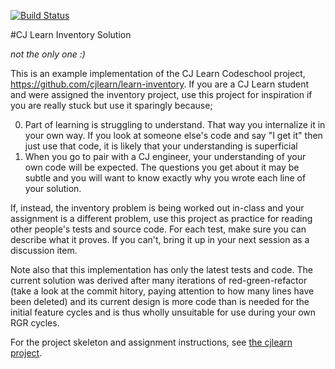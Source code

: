 [![Build Status](https://travis-ci.org/aztecrex/learn-inventory.svg?branch=master)](https://travis-ci.org/aztecrex/learn-inventory)

#CJ Learn Inventory Solution

_not the only one :)_

This is an example implementation of the CJ Learn Codeschool project,
https://github.com/cjlearn/learn-inventory.  If you are a CJ Learn
student and were assigned the inventory project, use this project
for inspiration if you are really stuck but use it sparingly because;

0. Part of learning is struggling to understand. That way you internalize
it in your own way. If you look at someone else's code and say "I get it"
then just use that code, it is likely that your understanding is
superficial
0. When you go to pair with a CJ engineer, your understanding of your own
code will be expected. The questions you get about it may be subtle and
you will want to know exactly why you wrote each line of your solution.

If, instead, the inventory problem is being worked out in-class and your
assignment is a different problem, use this project as practice for reading
other people's tests and source code. For each test, make sure you can
describe what it proves. If you can't, bring it up in your next session as
a discussion item.

Note also that this implementation has only the latest tests and code. The
current solution was derived after many iterations of red-green-refactor
(take a look at the commit hitory, paying attention to how many lines have
been deleted) and its current design is more code than is needed for the
initial feature cycles and is thus wholly unsuitable for use during your
own RGR cycles.

For the project skeleton and assignment instructions, see
[the cjlearn project](https://github.com/cjlearn/learn-inventory).


